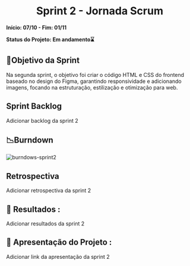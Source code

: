 <h1 align="center"> Sprint 2 - Jornada Scrum </h1>

**Início: 07/10 - Fim: 01/11**

**Status do Projeto: Em andamento⌛**

<span id="objetivo">
  
## 📌Objetivo da Sprint
Na segunda sprint, o objetivo foi criar o código HTML e CSS do frontend baseado no design do Figma, garantindo responsividade e adicionando imagens, focando na estruturação, estilização e otimização para web.
<br>

## Sprint Backlog

Adicionar backlog da sprint 2

## 📉Burndown

![burndows-sprint2](https://github.com/user-attachments/assets/908bb953-f523-4a57-936d-059a63d0ee6f)


## Retrospectiva

Adicionar retrospectiva da sprint 2
  

## 🔗 Resultados :

Adicionar resultados da sprint 2

## 🎥 Apresentação do Projeto :

Adicionar link da apresentação da sprint 2

<br>
